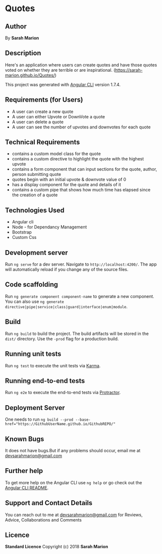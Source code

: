 # Quotes

## Author

By **Sarah Marion**

## Description

Here's an application where users can create quotes and have those quotes voted on whether they are terrible or are inspirational.
(https://sarah-marion.github.io/Quotes/)

This project was generated with [Angular CLI](https://github.com/angular/angular-cli) version 1.7.4.

## Requirements (for Users)

* A user can create a new quote
* A user can either Upvote or DownVote a quote
* A user can delete a quote
* A user can see the number of upvotes and downvotes for each quote

## Technical Requirements

* contains a custom model class for the quote
* contains a custom directive to highlight the quote with the highest upvote
* contains a form component that can input sections for the quote, author, person submitting quote
* quotes begin with an initial upvote & downvote value of 0
* has a display component for the quote and details of it
* contains a custom pipe that shows how much time has elapsed since the creation of a quote

## Technologies Used

* Angular cli
* Node - for Dependancy Management
* Bootstrap
* Custom Css

## Development server

Run `ng serve` for a dev server. Navigate to `http://localhost:4200/`. The app will automatically reload if you change any of the source files.

## Code scaffolding

Run `ng generate component component-name` to generate a new component. You can also use `ng generate directive|pipe|service|class|guard|interface|enum|module`.

## Build

Run `ng build` to build the project. The build artifacts will be stored in the `dist/` directory. Use the `-prod` flag for a production build.

## Running unit tests

Run `ng test` to execute the unit tests via [Karma](https://karma-runner.github.io).

## Running end-to-end tests

Run `ng e2e` to execute the end-to-end tests via [Protractor](http://www.protractortest.org/).

## Deployment Server

One needs to run `ng build --prod --base-href="https://GithubUserName.github.io/GithubREPO/"`

## Known Bugs

It does not have bugs.But if any problems should occur, email me at devsarahmarion@gmail.com

## Further help

To get more help on the Angular CLI use `ng help` or go check out the [Angular CLI README](https://github.com/angular/angular-cli/blob/master/README.md).

## Support and Contact Details

You can reach out to me at devsarahmarion@gmail.com
for Reviews, Advice, Collaborations and Comments

## Licence

**Standard Licence**
Copyright (c) 2018 **Sarah Marion**

